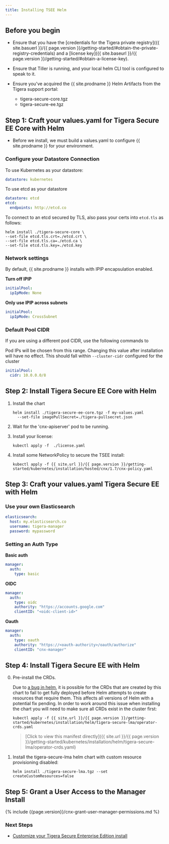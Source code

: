 ```yaml
---
title: Installing TSEE Helm
---
```


## Before you begin

- Ensure that you have the [credentials for the Tigera private registry]({{ site.basuerl }}/{{ page.version }}/getting-started/#obtain-the-private-registry-credentials)
  and a [license key]({{ site.baseurl }}/{{ page.version }}/getting-started/#obtain-a-license-key).

- Ensure that Tiller is running, and your local helm CLI tool is configured to speak to it.

- Ensure you've acquired the {{ site.prodname }} Helm Artifacts from the Tigera support portal:

  - tigera-secure-core.tgz
  - tigera-secure-ee.tgz

## Step 1: Craft your values.yaml for Tigera Secure EE Core with Helm

- Before we install, we must build a values.yaml to configure {{ site.prodname }} for your environment.

### Configure your Datastore Connection

To use Kubernetes as your datastore:

```yaml
datastore: kubernetes
```

To use etcd as your datastore

```yaml
datastore: etcd
etcd:
  endpoints: http://etcd.co
```

To connect to an etcd secured by TLS, also pass your certs into `etcd.tls` as follows:

```
helm install ./tigera-secure-core \
--set-file etcd.tls.crt=./etcd.crt \
--set-file etcd.tls.ca=./etcd.ca \
--set-file etcd.tls.key=./etcd.key
```

### Network settings

By default, {{ site.prodname }} installs with IPIP encapsulation enabled.

**Turn off IPIP**

```yaml
initialPool:
  ipIpMode: None
```

**Only use IPIP across subnets**

```yaml
initialPool:
  ipIpMode: CrossSubnet
```

### Default Pool CIDR

If you are using a different pod CIDR, use the following commands to

Pod IPs will be chosen from this range. Changing this value after installation will have no effect. This should fall within `--cluster-cidr` configured for the cluster

```yaml
initialPool:
  cidr: 10.0.0.0/8
```

## Step 2: Install Tigera Secure EE Core with Helm

1. Install the chart

   ```
   helm install ./tigera-secure-ee-core.tgz -f my-values.yaml
     --set-file imagePullSecret=./tigera-pullsecret.json
   ```
   
2. Wait for the 'cnx-apiserver' pod to be running. 

3. Install your license:

   ```
   kubectl apply -f  ./license.yaml
   ```

4. Install some NetworkPolicy to secure the TSEE install:

   ```
   kubectl apply -f {{ site.url }}/{{ page.version }}/getting-started/kubernetes/installation/hosted/cnx/1.7/cnx-policy.yaml
   ```

## Step 3: Craft your values.yaml Tigera Secure EE with Helm

### Use your own Elasticsearch

```yaml
elasticsearch:
  host: my.elasticsearch.co
  username: tigera-manager
  password: mypassword
```

### Setting an Auth Type

**Basic auth**

```yaml
manager:
  auth:
    type: basic
```

**OIDC**

```yaml
manager:
  auth:
    type: oidc
    authority: "https://accounts.google.com"
    clientID: "<oidc-client-id>"
```

**Oauth**

```yaml
manager:
  auth:
    type: oauth
    authority: "https://<oauth-authority>/oauth/authorize"
    clientID: "cnx-manager"
```

## Step 4: Install Tigera Secure EE with Helm

0. Pre-install the CRDs.

   Due to [a bug in helm](https://github.com/helm/helm/issues/4925), it is possible for the CRDs that are created by this chart to fail to get fully deployed before Helm attempts to create resources that require them. This affects all versions of Helm with a potential fix pending. In order to work around this issue when installing the chart you will need to make sure all CRDs exist in the cluster first:

   ```
   kubectl apply -f {{ site.url }}/{{ page.version }}/getting-started/kubernetes/installation/helm/tigera-secure-lma/operator-crds.yaml
   ```

   >[Click to view this manifest directly]({{ site.url }}/{{ page.version }}/getting-started/kubernetes/installation/helm/tigera-secure-lma/operator-crds.yaml)


1. Install the tigera-secure-lma helm chart with custom resource provisioning disabled:

   ```
   helm install ./tigera-secure-lma.tgz --set createCustomResources=false
   ```

## Step 5: Grant a User Access to the Manager Install

{% include {{page.version}}/cnx-grant-user-manager-permissions.md %}

### Next Steps

- [Customize your Tigera Secure Enterprise Edition install](configuring)
